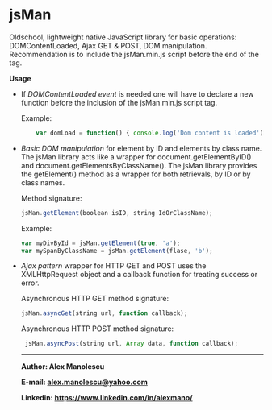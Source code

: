 # jsMan
Oldschool, lightweight native JavaScript library for basic operations: DOMContentLoaded, Ajax GET &amp; POST, DOM manipulation.
Recommendation is to include the jsMan.min.js script before the end of the <body> tag.

**Usage**
  - If *DOMContentLoaded event* is needed one will have to declare a new function before the inclusion of the jsMan.min.js script tag.
  
      Example: 
      ```javascript
          var domLoad = function() { console.log('Dom content is loaded');  }
      ```
      
  - *Basic DOM manipulation* for element by ID and elements by class name.
    The jsMan library acts like a wrapper for document.getElementByID() and document.getElementsByClassName(). The jsMan library provides the getElement() method as a wrapper for both retrievals, by ID or by class names.
    
    Method signature:
    ```javascript
    jsMan.getElement(boolean isID, string IdOrClassName);
    ```
    
    
    Example:
    ```javascript
    var myDivById = jsMan.getElement(true, 'a');
    var mySpanByClassName = jsMan.getElement(flase, 'b');
    ```

  - *Ajax pattern* wrapper for HTTP GET and POST uses the XMLHttpRequest object and a callback function for treating success or error.
  
    Asynchronous HTTP GET method signature:
    ```javascript
    jsMan.asyncGet(string url, function callback);
    ```
    
    Asynchronous HTTP POST method signature:
    ```javascript
     jsMan.asyncPost(string url, Array data, function callback);
    ```
    ***************************************************
    **Author: Alex Manolescu**
    
    **E-mail: alex.manolescu@yahoo.com**
    
    **Linkedin: https://www.linkedin.com/in/alexmano/**
